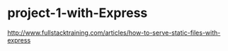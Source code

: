 # project-1-with-Express
http://www.fullstacktraining.com/articles/how-to-serve-static-files-with-express

